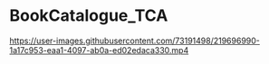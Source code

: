 # BookCatalogue_TCA
https://user-images.githubusercontent.com/73191498/219696990-1a17c953-eaa1-4097-ab0a-ed02edaca330.mp4

